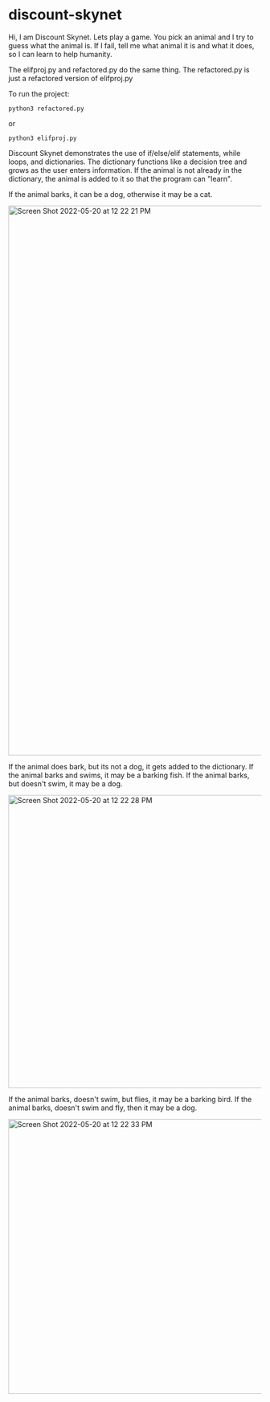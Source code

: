 # discount-skynet

Hi, I am Discount Skynet.  Lets play a game. 
You pick an animal and I try to guess what the animal is.
If I fail, tell me what animal it is and what it does, so I can learn to help humanity.

The elifproj.py and refactored.py do the same thing.  The refactored.py is just a refactored version of elifproj.py

To run the project:

```
python3 refactored.py
```

or

```
python3 elifproj.py
```


Discount Skynet demonstrates the use of if/else/elif statements, while loops, and dictionaries.  The dictionary functions like a decision tree and grows as the user enters information.  If the animal is not already in the dictionary, the animal is added to it so that the program can "learn".

If the animal barks, it can be a dog, otherwise it may be a cat.

<img width="1094" alt="Screen Shot 2022-05-20 at 12 22 21 PM" src="https://user-images.githubusercontent.com/9085803/169597772-78bb4e92-6872-4a89-8212-20aec9f5bda0.png">

If the animal does bark, but its not a dog, it gets added to the dictionary.  If the animal barks and swims, it may be a barking fish.  If the animal barks, but doesn't swim, it may be a dog.

<img width="583" alt="Screen Shot 2022-05-20 at 12 22 28 PM" src="https://user-images.githubusercontent.com/9085803/169597781-a71919ea-de6b-46b2-8f8d-b38280006d0d.png">

If the animal barks, doesn't swim, but flies, it may be a barking bird.  If the animal barks, doesn't swim and fly, then it may be a dog.

<img width="547" alt="Screen Shot 2022-05-20 at 12 22 33 PM" src="https://user-images.githubusercontent.com/9085803/169597789-eb4cd082-6c6c-4f97-8451-854e3f0adee2.png">
